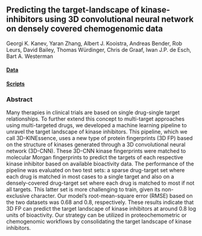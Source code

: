 ## Predicting the target-landscape of kinase-inhibitors using 3D convolutional neural network on densely covered chemogenomic data
Georgi K. Kanev, Yaran Zhang, Albert J. Kooistra, Andreas Bender, Rob Leurs, David Bailey, Thomas Würdinger, Chris de Graaf, Iwan J.P. de Esch, Bart A. Westerman

#### [Data](/data)
#### [Scripts](/scripts)

### Abstract
Many therapies in clinical trials are based on single drug-single target relationships. To further extend this concept to multi-target approaches using multi-targeted drugs, we developed a machine learning pipeline to unravel the target landscape of kinase inhibitors. This pipeline, which we call 3D-KINEssence, uses a new type of protein fingerprints (3D FP) based on the structure of kinases generated through a 3D convolutional neural network (3D-CNN). These 3D-CNN kinase fingerprints were matched to molecular Morgan fingerprints to predict the targets of each respective kinase inhibitor based on available bioactivity data. The performance of the pipeline was evaluated on two test sets: a sparse drug-target set where each drug is matched in most cases to a single target and also on a densely-covered drug-target set where each drug is matched to most if not all targets. This latter set is more challenging to train, given its non-exclusive character. Our model’s root-mean-square error (RMSE) based on the two datasets was 0.68 and 0.8, respectively. These results indicate that 3D FP can predict the target landscape of kinase inhibitors at around 0.8 log units of bioactivity. Our strategy can be utilized in proteochemometric or chemogenomic workflows by consolidating the target landscape of kinase inhibitors.

